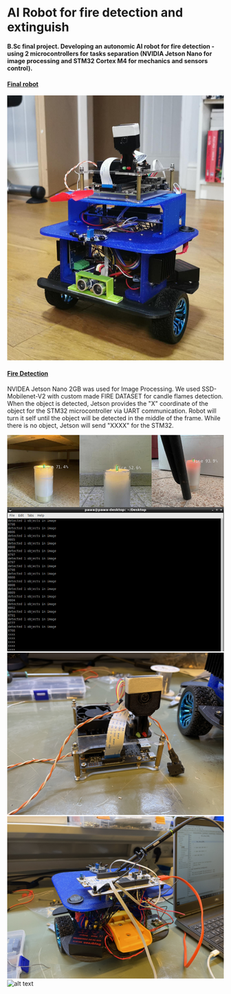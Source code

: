 # AI Robot for fire detection and extinguish
<b>B.Sc final project. Developing an autonomic AI robot for fire detection - using 2 microcontrollers for tasks separation (NVIDIA Jetson Nano for image processing and STM32 Cortex M4 for mechanics and sensors control).</b>


#### <ins>Final robot</ins>
![alt text](https://github.com/pawelgates/AI-Robot-for-fire-detection/blob/main/PICS/robot.JPG)

#### <ins>Fire Detection</ins>
NVIDEA Jetson Nano 2GB was used for Image Processing. We used SSD-Mobilenet-V2 with custom made FIRE DATASET for candle flames detection. When the object is detected, Jetson provides the "X" coordinate of the object for the STM32 microcontroller via UART communication. Robot will turn it self until the object will be detected in the middle of the frame. While there is no object, Jetson will send "XXXX" for the STM32.

![alt text](https://github.com/pawelgates/AI-Robot-for-fire-detection/blob/main/PICS/fire-detection.png)
![alt text](https://github.com/pawelgates/AI-Robot-for-fire-detection/blob/main/PICS/IMG_5232.JPG)
![alt text](https://github.com/pawelgates/AI-Robot-for-fire-detection/blob/main/PICS/IMG_5238.JPG)
![alt text](https://github.com/pawelgates/AI-Robot-for-fire-detection/blob/main/PICS/IMG_5235.JPG)
